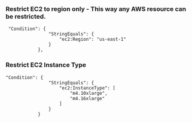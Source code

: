 ### Restrict EC2 to region only - This way any AWS resource can be restricted. 

```
 "Condition": {
                "StringEquals": {
                    "ec2:Region": "us-east-1"
                }
            },
```

### Restrict EC2 Instance Type

```
"Condition": {
                "StringEquals": {
                    "ec2:InstanceType": [
                        "m4.10xlarge",
                        "m4.16xlarge"
                    ]
                }
            }
```

